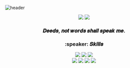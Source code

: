 ![header](https://capsule-render.vercel.app/api?type=waving&color=80deea&height=300&section=header&text=Lawen-s%20🚀&animation=twinkling&fontColor=fafafa&fontSize=90&rotate=345)

<div align="center">
    <a href="https://baam.tistory.com/" target="_blank"><img src="https://img.shields.io/badge/BLOG-1976d2?style=flat-square&logo=Diaspora&logoColor=white"/></a> <img src="https://img.shields.io/badge/bg920611@gmail.com-d81b60?style=flat-square&logo=Gmail&logoColor=white"/>
<h3>𝑫𝒆𝒆𝒅𝒔, 𝒏𝒐𝒕 𝒘𝒐𝒓𝒅𝒔 𝒔𝒉𝒂𝒍𝒍 𝒔𝒑𝒆𝒂𝒌 𝒎𝒆.</h3>
  <h3>:speaker: 𝑺𝒌𝒊𝒍𝒍𝒔</h3>
  <a href="https://baam.tistory.com/" target="_blank"><img src="https://img.shields.io/badge/React-61DAFB?style=flat-square&logo=React&logoColor=white"/></a>  <a href="https://baam.tistory.com/" target="_blank"><img src="https://img.shields.io/badge/JavaScript-F7DF1E?style=flat-square&logo=JavaScript&logoColor=white"/></a> <a href="https://baam.tistory.com/" target="_blank"><img src="https://img.shields.io/badge/Node.js-339933?style=flat-square&logo=Node.js&logoColor=white"/></a></br> <a href="https://baam.tistory.com/" target="_blank"><img src="https://img.shields.io/badge/Express-4169E1?style=flat-square&logo=Express&logoColor=white"/></a> <a href="https://baam.tistory.com/" target="_blank"><img src="https://img.shields.io/badge/MySQL-4479A1?style=flat-square&logo=MySQL&logoColor=white"/></a> <a href="https://baam.tistory.com/" target="_blank"><img src="https://img.shields.io/badge/Sequelize-52B0E7?style=flat-square&logo=Sequelize&logoColor=white"/></a> <a href="https://baam.tistory.com/" target="_blank"><img src="https://img.shields.io/badge/AWS-232F3E?style=flat-square&logo=Amazon AWS&logoColor=white"/></a>
</div>


<!--
**Lawen-s/Lawen-s** is a ✨ _special_ ✨ repository because its `README.md` (this file) appears on your GitHub profile.

Here are some ideas to get you started:

- 🔭 I’m currently working on ...
- 🌱 I’m currently learning ...
- 👯 I’m looking to collaborate on ...
- 🤔 I’m looking for help with ...
- 💬 Ask me about ...
- 📫 How to reach me: ...
- 😄 Pronouns: ...
- ⚡ Fun fact: ...
-->
